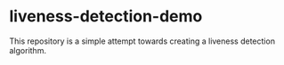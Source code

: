 # liveness-detection-demo
This repository is a simple attempt towards creating a liveness detection algorithm.
